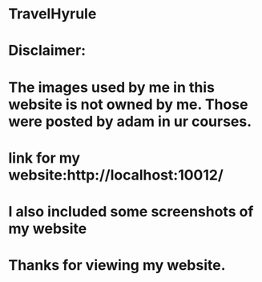 # TravelHyrule
# Disclaimer:
# The images used by me in this website is not owned by me. Those were posted by adam in ur courses.
# link for my website:http://localhost:10012/
# I also included some screenshots of my website
# Thanks for viewing my website.
